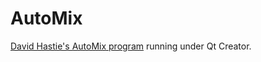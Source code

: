 # AutoMix

[David Hastie's AutoMix program](http://www.davidhastie.me.uk/software/automix/) running under Qt Creator.


